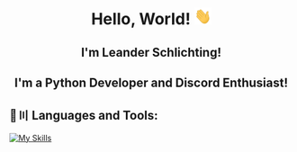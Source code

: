 <h1 align="center">Hello, World! <img src="https://raw.githubusercontent.com/lndrdev/lndrdev/master/assets/wave.gif" width="30px" height="30px"></h1>
<h2 align="center">I'm Leander Schlichting!</h2>
<h2 align="center">I'm a Python Developer and Discord Enthusiast!</h2>

## 🚀〣 Languages and Tools:
[![My Skills](https://skillicons.dev/icons?i=py,linux,postgres,docker,discord,git,bots)](https://lndrdev.xyz)
